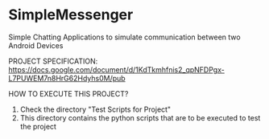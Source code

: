 SimpleMessenger
===============

Simple Chatting Applications to simulate communication between two Android Devices

PROJECT SPECIFICATION: https://docs.google.com/document/d/1KdTkmhfnis2_qpNFDPgx-L7PUWEM7n8HrG62Hdyhs0M/pub

HOW TO EXECUTE THIS PROJECT?

1) Check the directory "Test Scripts for Project"
2) This directory contains the python scripts that are to be executed to test the project

